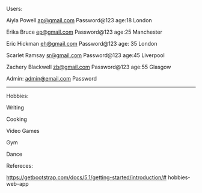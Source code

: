 Users:

Aiyla Powell
ap@gmail.com
Password@123
age:18
London

Erika Bruce
ep@gmail.com
Password@123
age:25
Manchester

Eric Hickman
eh@gmail.com
Password@123
age: 35
London

Scarlet Ramsay
sr@gmail.com
Password@123
age:45
Liverpool

Zachery Blackwell
zb@gmail.com
Password@123
age:55
Glasgow

Admin:
admin@email.com	
Password

--------------------------------------------------------------

Hobbies:

Writing

Cooking

Video Games

Gym

Dance

Refereces:

https://getbootstrap.com/docs/5.1/getting-started/introduction/# hobbies-web-app

